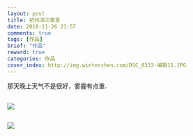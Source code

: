 ```yaml
---
layout: post
title: 杭州滨江夜景
date: 2018-11-26 21:57
comments: true
tags: [作品]
brief: "作品"
reward: true
categories: 作品
cover_index: http://img.winterchen.com/DSC_0333-编辑11.JPG
---
```


那天晚上天气不是很好，雾霾有点重.

![](http://img.winterchen.com/DSC_0333-编辑.JPG)
---

![](http://img.winterchen.com/DSC_0330.JPG)
---
